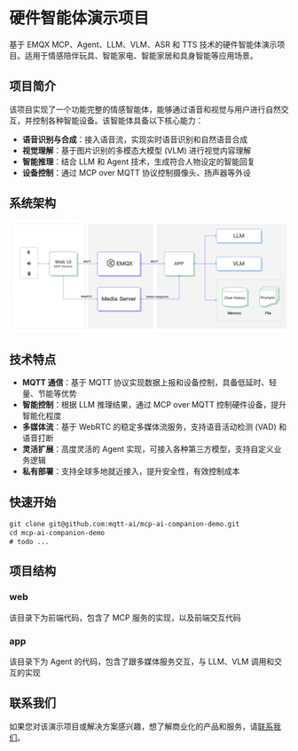 # 硬件智能体演示项目

基于 EMQX MCP、Agent、LLM、VLM、ASR 和 TTS 技术的硬件智能体演示项目。适用于情感陪伴玩具、智能家电、智能家居和具身智能等应用场景。

## 项目简介

该项目实现了一个功能完整的情感智能体，能够通过语音和视觉与用户进行自然交互，并控制各种智能设备。该智能体具备以下核心能力：

- **语音识别与合成**：接入语音流，实现实时语音识别和自然语音合成
- **视觉理解**：基于图片识别的多模态大模型 (VLM) 进行视觉内容理解
- **智能推理**：结合 LLM 和 Agent 技术，生成符合人物设定的智能回复
- **设备控制**：通过 MCP over MQTT 协议控制摄像头、扬声器等外设

## 系统架构

![系统架构图](docs/sys_arch.png)

## 技术特点

- **MQTT 通信**：基于 MQTT 协议实现数据上报和设备控制，具备低延时、轻量、节能等优势
- **智能控制**：根据 LLM 推理结果，通过 MCP over MQTT 控制硬件设备，提升智能化程度
- **多媒体流**：基于 WebRTC 的稳定多媒体流服务，支持语音活动检测 (VAD) 和语音打断
- **灵活扩展**：高度灵活的 Agent 实现，可接入各种第三方模型，支持自定义业务逻辑
- **私有部署**：支持全球多地就近接入，提升安全性，有效控制成本

## 快速开始

```shell
git clone git@github.com:mqtt-ai/mcp-ai-companion-demo.git
cd mcp-ai-companion-demo
# todo ...
```

## 项目结构

### web
该目录下为前端代码，包含了 MCP 服务的实现，以及前端交互代码

### app
该目录下为 Agent 的代码，包含了跟多媒体服务交互，与 LLM、VLM 调用和交互的实现

## 联系我们
如果您对该演示项目或解决方案感兴趣，想了解商业化的产品和服务，请[联系我们](https://www.emqx.com/zh/contact)。
